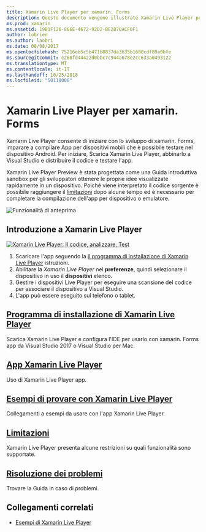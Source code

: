 ```yaml
---
title: Xamarin Live Player per xamarin. Forms
description: Questo documento vengono illustrate Xamarin Live Player per xamarin. Forms, che descrive l'installazione, l'app Xamarin Live Player, i campioni da utilizzare con Xamarin Live Player, limiti e la risoluzione dei problemi.
ms.prod: xamarin
ms.assetid: 19B1F126-866E-4672-92D2-BE2B70ACF0F1
author: lobrien
ms.author: laobri
ms.date: 08/08/2017
ms.openlocfilehash: 75216eb5c5b471b8837da3635b1680cdf80a0bfe
ms.sourcegitcommit: e268fd44422d0bbc7c944a678e2cc633a0493122
ms.translationtype: MT
ms.contentlocale: it-IT
ms.lasthandoff: 10/25/2018
ms.locfileid: "50118006"
---
```

# <a name="xamarin-live-player-for-xamarinforms"></a>Xamarin Live Player per xamarin. Forms

Xamarin Live Player consente di iniziare con lo sviluppo di xamarin. Forms, imparare a compilare App per dispositivi mobili che è possibile testare nel dispositivo Android. Per iniziare, Scarica Xamarin Live Player, abbinarlo a Visual Studio e distribuire il codice e testare l'app.

Xamarin Live Player Preview è stata progettata come una Guida introduttiva sandbox per gli sviluppatori ottenere le proprie idee visualizzate rapidamente in un dispositivo. Poiché viene interpretato il codice sorgente è possibile raggiungere il [limitazioni](limitations.md) dopo alcune tempo ed è necessario per completare la compilazione dell'app per dispositivo o emulatore.

![Funzionalità di anteprima](~/media/shared/preview.png)

## <a name="get-started-with-xamarin-live-player"></a>Introduzione a Xamarin Live Player

[![Xamarin Live Player: Il codice, analizzare, Test](images/xamarin-live.png)](images/xamarin-live-sml.png#lightbox)

1. Scaricare l'app seguendo la [il programma di installazione di Xamarin Live Player](install.md) istruzioni.
2. Abilitare la *Xamarin Live Player* nel **preferenze**, quindi selezionare il dispositivo in uso il **dispositivi** elenco.
3. Gestire i dispositivi Live Player per eseguire una scansione del codice per associare il dispositivo a Visual Studio.
4. L'app può essere eseguito sul telefono o tablet.

## <a name="xamarin-live-player-setupinstallmd"></a>[Programma di installazione di Xamarin Live Player](install.md)

Scarica Xamarin Live Player e configura l'IDE per usarlo con xamarin. Forms app da Visual Studio 2017 o Visual Studio per Mac. 

## <a name="xamarin-live-player-appplayermd"></a>[App Xamarin Live Player](player.md)

Uso di Xamarin Live Player app.

## <a name="samples-to-try-with-xamarin-live-playersamplesmd"></a>[Esempi di provare con Xamarin Live Player](samples.md)

Collegamenti a esempi da usare con l'app Xamarin Live Player.

## <a name="limitationslimitationsmd"></a>[Limitazioni](limitations.md)

Xamarin Live Player presenta alcune restrizioni su quali funzionalità sono supportate.

## <a name="troubleshootingtroubleshootingmd"></a>[Risoluzione dei problemi](troubleshooting.md)

Trovare la Guida in caso di problemi.

## <a name="related-links"></a>Collegamenti correlati

- [Esempi di Xamarin Live Player](https://developer.xamarin.com/samples/xamarin-live-player/all/)

